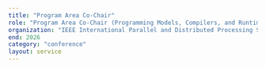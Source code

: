 ```yaml
---
title: "Program Area Co-Chair"
role: "Program Area Co-Chair (Programming Models, Compilers, and Runtime Systems"
organization: "IEEE International Parallel and Distributed Processing Symposium"
end: 2026
category: "conference"
layout: service
---
```


